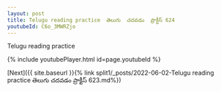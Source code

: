 ```yaml
---
layout: post
title: Telugu reading practice  తెలుగు  చదవడం  ప్రాక్టీస్ 624
youtubeId: C6o_3MWRZjo
---
```

 
 
Telugu reading practice
 
 
 
 
 


{% include youtubePlayer.html id=page.youtubeId %}
 
[Next]({{ site.baseurl }}{% link  split1/_posts/2022-06-02-Telugu reading practice  తెలుగు  చదవడం  ప్రాక్టీస్ 623.md%})
 
